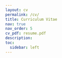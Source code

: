```yaml
---
layout: cv
permalink: /cv/
title: Curriculum Vitae
nav: true
nav_order: 5
cv_pdf: resume.pdf
description: 
toc:
  sidebar: left
---
```

